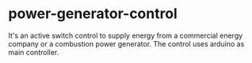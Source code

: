 # power-generator-control
It's an active switch control to supply energy from a commercial energy company or a combustion power generator. The control uses arduino as main controller.
